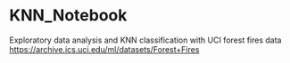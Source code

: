 # KNN_Notebook
Exploratory data analysis and KNN classification with UCI forest fires data
https://archive.ics.uci.edu/ml/datasets/Forest+Fires
